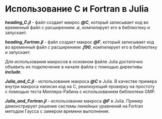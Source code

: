 # Использование C и Fortran в Julia

*****heading_C.jl***** - файл создает макрос ***@C***, который записывает код во временный файл с расширением ***.c***, компилирует его в библиотеку и запускает.

*****heading_Fortran.jl***** - файл создает макрос ***@F***, который записывает код во временный файл с расширением ***.f90***, компилирует его в библиотеку и запускает.

Для использования макросов в основном файле Julia достаточно объявить их подключение в начале файла с помощью директивы ***include***.

*****Julia_and_C.jl***** - использование макроса ***@C*** в Julia. В качестве примера внутри макроса написан код на C, реализующий проверку на простоту с помощью теста Миллера-Рабина с использованием библиотеки GMP.

*****Julia_and_Fortran.jl***** - использование макроса ***@F*** в Julia. Пример демонстрирует решение системы линейных уравнений на Fortran методом Гаусса с замером времени выполнения.
